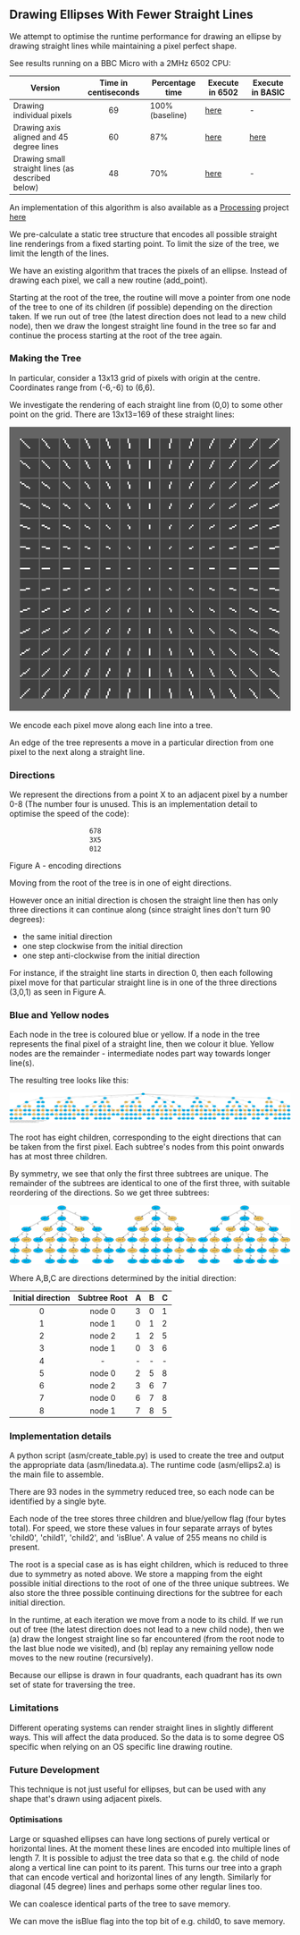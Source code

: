 ## Drawing Ellipses With Fewer Straight Lines

We attempt to optimise the runtime performance for drawing an ellipse by drawing straight lines while maintaining a pixel perfect shape.

See results running on a BBC Micro with a 2MHz 6502 CPU:

| Version               | Time in centiseconds | Percentage  time | Execute in 6502 | Execute in BASIC |
| --------------------- | :------------------: | ---- | ---- | ---- |
| Drawing individual pixels | 69 | 100% (baseline) | [here](http://bbc.godbolt.org/?autoboot&disc=https://raw.githubusercontent.com/TobyLobster/ellipse/diagonals/ELLIPS0.SSD) | -
| Drawing axis aligned and 45 degree lines | 60 | 87% | [here](http://bbc.godbolt.org/?autoboot&disc=https://raw.githubusercontent.com/TobyLobster/ellipse/diagonals/ELLIPS1.SSD) | [here](https://bbcmic.ro/#%7B%22v%22%3A1%2C%22program%22%3A%2210MODE%201%5Cn20PROCellipse%28160%2C128%2C58%2C100%2C-20%29%5Cn30END%5Cn40%3A%5Cn50DEFPROCellipse%28CX%25%2CCY%25%2CA%25%2CB%25%2CS%25%29%5Cn60VDU%2029%2CCX%25*4%3BCY%25*4%3B%5Cn70BB%25%3DB%25*B%25%5Cn80AA%25%3DA%25*A%25%5Cn90YYAA%25%3D0%3AAABB%25%3DAA%25*BB%25%5Cn100YYAA_DIFF%25%3DAA%25%5Cn110X1%25%3D-A%25%3AT1%25%3D-A%25*B%25%3ATT1%25%3DAABB%25%3ABT1%25%3DB%25*T1%25%3AST1%25%3DS%25*T1%25%5Cn120X2%25%3D%20A%25%3AT2%25%3D-T1%25%20%20%3ATT2%25%3DAABB%25%3ABT2%25%3D-BT1%25%20%3AST2%25%3D-ST1%25%5Cn130YS%25%3D0%3ABB2%25%3DBB%25%2F2%3ASB%25%3DS%25*B%25%3ASS%25%3DS%25*S%25%5Cn140OY1%25%3D0%3AOY2%25%3D0%3AOOX1%25%3DX1%25%3AOOX2%25%3DX2%25%3AODELTAX1%25%3D0%3AODELTAX2%25%3D0%3Acol1%25%3D1%3Acol2%25%3D2%3AREM%20used%20for%20straight%20line%20segments%5Cn150FOR%20Y%25%3D0%20TO%20B%25-1%5Cn160OX2%25%3DX2%25%3AOX1%25%3DX1%25%5Cn170DD%25%3DAABB%25-YYAA%25%3A%5Cn180%3A%5Cn190IF%20T2%25%3C%3EX2%25*B%25-Y%25*S%25%3ASTOP%20ELSE%20IF%20BT2%25%3C%3ET2%25*B%25%3ASTOP%20ELSE%20IF%20TT2%25%3C%3ET2%25*T2%25%3ASTOP%20ELSE%20IF%20ST2%25%3C%3ES%25*T2%25%3ASTOP%5Cn200IF%20T2%25%3C0%20X2%25%3DX2%25%2B1%3AT2%25%3DT2%25%2BB%25%3ATT2%25%3DTT2%25%2B2*BT2%25%2BBB%25%3ABT2%25%3DBT2%25%2BBB%25%3AST2%25%3DST2%25%2BSB%25%3AGOTO%20190%5Cn210IF%20T2%25%3D0%20GOTO%20260%5Cn220D1%25%3DTT2%25-DD%25%5Cn230BD%25%3DBT2%25%2BBB2%25%5Cn240IF%20BD%25-D1%25%20%3C%200%20X2%25%3DX2%25-1%3AT2%25%3DT2%25-B%25%3ATT2%25%3DTT2%25-2*BT2%25%2BBB%25%3ABT2%25%3DBT2%25-BB%25%3AST2%25%3DST2%25-SB%25%3AGOTO%20190%5Cn250IF%20BD%25%2BD1%25%20%3C%200%20X2%25%3DX2%25%2B1%3AT2%25%3DT2%25%2BB%25%3ATT2%25%3DTT2%25%2B2*BT2%25%2BBB%25%3ABT2%25%3DBT2%25%2BBB%25%3AST2%25%3DST2%25%2BSB%25%3AGOTO%20190%5Cn255%3A%5Cn260DELTAX2%25%3DX2%25%2BSGN%28X2%25-OX2%25%29*0-OX2%25%5Cn270IF%20DELTAX2%25%3DODELTAX2%25%20AND%20Y%25%3CB%25-1%20AND%20ABS%28DELTAX2%25%29%3C2%3AGOTO310%3AREM%20we%20are%20building%20a%20straight-line%20segment%20so%20don%27t%20draw%20anything%20for%20now%5Cn275IF%20ABS%28ODELTAX2%25%29%3D1%20AND%20DELTAX2%25%3D0%20AND%20Y%25%3CB%25-1%20AND%20Y%25%3DOY2%25%2B1%20%3AODELTAX2%25%3DDELTAX2%25%3AOOX2%25%3DOX2%25%3AGOTO310%3AREM%20fix%20for%20consecutive%20vlines%5Cn280DX%25%3DSGN%28OX2%25-OOX2%25%29%5Cn290GCOL3%2Ccol2%25%3Acol2%25%3D3-col2%25%3AMOVE%20%28OOX2%25%2BDX%25%29*4%2COY2%25*4%3ADRAW%20OX2%25*4%2C%28Y%25-1%29*4%3AMOVE%20-%28OOX2%25%2BDX%25%29*4%2C-OY2%25*4%3ADRAW-OX2%25*4%2C-%28Y%25-1%29*4%3AOY2%25%3DY%25%3AOOX2%25%3DOX2%25%3AODELTAX2%25%3DDELTAX2%25%3AREM%20finish%20off%20old%20straight-line%20segment%5Cn300%3A%5Cn310IF%20T1%25%3C%3EX1%25*B%25-Y%25*S%25%3ASTOP%20ELSE%20IF%20BT1%25%3C%3ET1%25*B%25%3ASTOP%20ELSE%20IF%20TT1%25%3C%3ET1%25*T1%25%3ASTOP%20%20ELSE%20IF%20ST1%25%3C%3ES%25*T1%25%3ASTOP%5Cn320IF%20T1%25%3E0%20X1%25%3DX1%25-1%3AT1%25%3DT1%25-B%25%3ATT1%25%3DTT1%25-2*BT1%25%2BBB%25%3ABT1%25%3DBT1%25-BB%25%3AST1%25%3DST1%25-SB%25%3AGOTO%20310%5Cn330IF%20T1%25%3D0%20GOTO%20390%5Cn340D1%25%3DTT1%25-DD%25%5Cn350BD%25%3DBB2%25-BT1%25%5Cn360IF%20BD%25-D1%25%20%3C%200%20X1%25%3DX1%25%2B1%3AT1%25%3DT1%25%2BB%25%3ATT1%25%3DTT1%25%2B2*BT1%25%2BBB%25%3ABT1%25%3DBT1%25%2BBB%25%3AST1%25%20%3D%20ST1%25%2BSB%25%3AGOTO%20310%5Cn370IF%20BD%25%2BD1%25%20%3C%200%20X1%25%3DX1%25-1%3AT1%25%3DT1%25-B%25%3ATT1%25%3DTT1%25-2*BT1%25%2BBB%25%3ABT1%25%3DBT1%25-BB%25%3AST1%25%20%3D%20ST1%25-SB%25%3AGOTO%20310%5Cn380%3A%5Cn390DELTAX1%25%3DX1%25%2BSGN%28X1%25-OX1%25%29*0-OX1%25%5Cn400IF%20DELTAX1%25%3DODELTAX1%25%20AND%20Y%25%3CB%25-1%20AND%20ABS%28DELTAX1%25%29%3C2%3AGOTO450%3AREM%20we%20are%20building%20a%20straight-line%20segment%20so%20don%27t%20draw%20anything%20for%20now%5Cn401IF%20ABS%28ODELTAX1%25%29%3D1%20AND%20DELTAX1%25%3D0%20AND%20Y%25%3CB%25-1%20AND%20Y%25%3DOY1%25%2B1%20%3AODELTAX1%25%3DDELTAX1%25%3AOOX1%25%3DOX1%25%3AGOTO450%3AREM%20fix%20for%20consecutive%20vlines%5Cn410DX%25%3DSGN%28OX1%25-OOX1%25%29%5Cn420GCOL3%2Ccol1%25%3Acol1%25%3D3-col1%25%3AMOVE%20%28OOX1%25%2BDX%25%29*4%2COY1%25*4%3ADRAW%20OX1%25*4%2C%28Y%25-1%29*4%3AMOVE%20-%28OOX1%25%2BDX%25%29*4%2C-OY1%25*4%3ADRAW-OX1%25*4%2C-%28Y%25-1%29*4%3AOY1%25%3DY%25%3AOOX1%25%3DOX1%25%3AODELTAX1%25%3DDELTAX1%25%3AREM%20finish%20off%20old%20straight-line%20segment%5Cn430%5Cn440%5Cn450TT2%25%3DTT2%25-2*ST2%25%2BSS%25%3ATT1%25%3DTT1%25-2*ST1%25%2BSS%25%3AYS%25%3DYS%25%2BS%25%3AST2%25%3DST2%25-SS%25%3AST1%25%3DST1%25-SS%25%5Cn460YYAA%25%3DYYAA%25%2BYYAA_DIFF%25%5Cn470YYAA_DIFF%25%3DYYAA_DIFF%25%2B2*AA%25%5Cn472BT2%25%3DBT2%25-SB%25%3ABT1%25%3DBT1%25-SB%25%3AT2%25%3DT2%25-S%25%3AT1%25%3DT1%25-S%25%5Cn480NEXT%5Cn481Y%25%3DB%25%5Cn482REM%20finish%20off%20old%20line%20segments%3A%5Cn485OOX2%25%3DOX2%25%3AOX2%25%3DX2%25%3ADX%25%3DSGN%28OX2%25-OOX2%25%29%5Cn486GCOL3%2Ccol2%25%3Acol2%25%3D3-col2%25%3AMOVE%20%28OOX2%25%2BDX%25%29*4%2COY2%25*4%3ADRAW%20OX2%25*4%2C%28Y%25-1%29*4%3AMOVE%20-%28OOX2%25%2BDX%25%29*4%2C-OY2%25*4%3ADRAW-OX2%25*4%2C-%28Y%25-1%29*4%3AOY2%25%3DY%25%3AOOX2%25%3DOX2%25%3AODELTAX2%25%3DDELTAX2%25%3AREM%20finish%20off%20old%20straight-line%20segment%5Cn492OOX1%25%3DOX1%25%3AOX1%25%3DX1%25%3ADX%25%3DSGN%28OX1%25-OOX1%25%29%5Cn493GCOL3%2Ccol1%25%3Acol1%25%3D3-col1%25%3AMOVE%20%28OOX1%25%2BDX%25%29*4%2COY1%25*4%3ADRAW%20OX1%25*4%2C%28Y%25-1%29*4%3AMOVE%20-%28OOX1%25%2BDX%25%29*4%2C-OY1%25*4%3ADRAW-OX1%25*4%2C-%28Y%25-1%29*4%3AOY1%25%3DY%25%3AOOX1%25%3DOX1%25%3AODELTAX1%25%3DDELTAX1%25%3AREM%20finish%20off%20old%20straight-line%20segment%5Cn495%5Cn500%3A%5Cn520REM%20finish%20off%20cap%20and%20tail%20hlines%20of%20ellipse%5Cn525GCOL0%2C3%5Cn530OX2%25%3DX2%25%3AOX1%25%3DX1%25%3ADX%25%3DSGN%28X2%25-X1%25%29%3AY%25%3DB%25%5Cn540MOVE%20%20%28OX1%25%2BDX%25%29*4%2C%20Y%25*4%3ADRAW%20%28OX2%25-DX%25%29*4%2C%20Y%25*4%5Cn550MOVE%20-%28OX1%25%2BDX%25%29*4%2C-Y%25*4%3ADRAW-%28OX2%25-DX%25%29*4%2C-Y%25*4%5Cn520%3A%5Cn530ENDPROC%22%7D)
| Drawing small straight lines (as described below) | 48 | 70% | [here](http://bbc.godbolt.org/?autoboot&disc=https://raw.githubusercontent.com/TobyLobster/ellipse/diagonals/ELLIPS2.SSD) | -

An implementation of this algorithm is also available as a [Processing](https://processing.org)  project [here](./processing/ellipse3a.pde)

We pre-calculate a static tree structure that encodes all possible straight line renderings from a fixed starting point. To limit the size of the tree, we limit the length of the lines.

We have an existing algorithm that traces the pixels of an ellipse. Instead of drawing each pixel, we call a new routine (add_point).

Starting at the root of the tree, the routine will move a pointer from one node of the tree to one of its children (if possible) depending on the direction taken. If we run out of tree (the latest direction does not lead to a new child node), then we draw the longest straight line found in the tree so far and continue the process starting at the root of the tree again.

### Making the Tree
In particular, consider a 13x13 grid of pixels with origin at the centre. Coordinates
range from (-6,-6) to (6,6).

We investigate the rendering of each straight line from (0,0) to some other point on
the grid. There are 13x13=169 of these straight lines:

![Straight lines](lines.png)

We encode each pixel move along each line into a tree.

An edge of the tree represents a move in a particular direction from one pixel to the next along a straight line.

### Directions
We represent the directions from a point X to an adjacent pixel by a number 0-8 (The
number four is unused. This is an implementation detail to optimise the speed of the
code):
```
                    678
                    3X5
                    012
```
Figure A - encoding directions

Moving from the root of the tree is in one of eight directions.

However once an initial direction is chosen the straight line then has only three directions it can continue along (since straight lines don't turn 90 degrees):
 - the same initial direction
 - one step clockwise from the initial direction
 - one step anti-clockwise from the initial direction

 For instance, if the straight line starts in direction 0, then each following pixel move for that particular straight line is in one of the three directions (3,0,1) as seen in Figure A.

### Blue and Yellow nodes
Each node in the tree is coloured blue or yellow. If a node in the tree represents the final pixel of a straight line, then we colour it blue. Yellow nodes are the remainder - intermediate nodes part way towards longer line(s).

The resulting tree looks like this:

![Full tree](line_data.png)

The root has eight children, corresponding to the eight directions that can be taken from the first pixel. Each subtree's nodes from this point onwards has at most three children.

By symmetry, we see that only the first three subtrees are unique. The remainder of the subtrees are identical to one of the first three, with suitable reordering of the directions. So we get three subtrees:

![Reduced tree](subgraphs3.png)

Where A,B,C are directions determined by the initial direction:

| Initial direction | Subtree Root  | A | B | C |
| :---------------: | :-----------: | - | - | - |
| 0                 | node 0        | 3 | 0 | 1 |
| 1                 | node 1        | 0 | 1 | 2 |
| 2                 | node 2        | 1 | 2 | 5 |
| 3                 | node 1        | 0 | 3 | 6 |
| 4                 | -             | - | - | - |
| 5                 | node 0        | 2 | 5 | 8 |
| 6                 | node 2        | 3 | 6 | 7 |
| 7                 | node 0        | 6 | 7 | 8 |
| 8                 | node 1        | 7 | 8 | 5 |

### Implementation details
A python script (asm/create_table.py) is used to create the tree and output the appropriate data (asm/linedata.a). The runtime code (asm/ellips2.a) is the main file to assemble.

There are 93 nodes in the symmetry reduced tree, so each node can be identified by a single byte.

Each node of the tree stores three children and blue/yellow flag (four bytes total).
For speed, we store these values in four separate arrays of bytes 'child0', 'child1',
'child2', and 'isBlue'. A value of 255 means no child is present.

The root is a special case as is has eight children, which is reduced to three due to symmetry as noted above. We store a mapping from the eight possible initial directions to the root of one of the three unique subtrees. We also store the three possible continuing directions for the subtree for each initial direction.

In the runtime, at each iteration we move from a node to its child. If we run out of tree (the latest direction does not lead to a new child node), then we (a) draw the longest straight line so far encountered (from the root node to the last blue node we visited), and (b) replay any remaining yellow node moves to the new routine (recursively).

Because our ellipse is drawn in four quadrants, each quadrant has its own set of state  for traversing the tree.

### Limitations
Different operating systems can render straight lines in slightly different ways. This will affect the data produced. So the data is to some degree OS specific when relying on an OS specific line drawing routine.

### Future Development ###
This technique is not just useful for ellipses, but can be used with any shape that's drawn using adjacent pixels.

#### Optimisations
Large or squashed ellipses can have long sections of purely vertical or horizontal lines. At the moment these lines are encoded into multiple lines of length 7. It is possible to adjust the tree data so that e.g. the child of node along a vertical line can point to its parent. This turns our tree into a graph that can encode vertical and horizontal lines of any length. Similarly for diagonal (45 degree) lines and perhaps some other regular lines too.

We can coalesce identical parts of the tree to save memory.

We can move the isBlue flag into the top bit of e.g. child0, to save memory.
